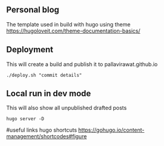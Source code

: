 ## Personal blog
The template used in build with hugo using theme https://hugoloveit.com/theme-documentation-basics/


## Deployment
This will create a build and publish it to pallavirawat.github.io
```shell script
./deploy.sh "commit details"
```

## Local run in dev mode
This will also show all unpublished drafted posts
```shell script
hugo server -D
```


#useful links
hugo shortcuts
https://gohugo.io/content-management/shortcodes#figure


